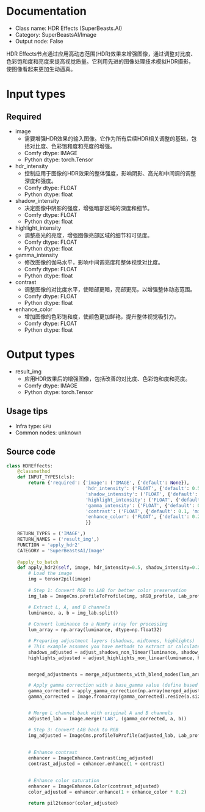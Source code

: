 
# Documentation
- Class name: HDR Effects (SuperBeasts.AI)
- Category: SuperBeastsAI/Image
- Output node: False

HDR Effects节点通过应用高动态范围(HDR)效果来增强图像，通过调整对比度、色彩饱和度和亮度来提高视觉质量。它利用先进的图像处理技术模拟HDR摄影，使图像看起来更加生动逼真。

# Input types
## Required
- image
    - 需要增强HDR效果的输入图像。它作为所有后续HDR相关调整的基础，包括对比度、色彩饱和度和亮度的增强。
    - Comfy dtype: IMAGE
    - Python dtype: torch.Tensor
- hdr_intensity
    - 控制应用于图像的HDR效果的整体强度，影响阴影、高光和中间调的调整深度和强度。
    - Comfy dtype: FLOAT
    - Python dtype: float
- shadow_intensity
    - 决定图像中阴影的强度，增强暗部区域的深度和细节。
    - Comfy dtype: FLOAT
    - Python dtype: float
- highlight_intensity
    - 调整高光的亮度，增强图像亮部区域的细节和可见度。
    - Comfy dtype: FLOAT
    - Python dtype: float
- gamma_intensity
    - 修改图像的伽马水平，影响中间调亮度和整体视觉对比度。
    - Comfy dtype: FLOAT
    - Python dtype: float
- contrast
    - 调整图像的对比度水平，使暗部更暗，亮部更亮，以增强整体动态范围。
    - Comfy dtype: FLOAT
    - Python dtype: float
- enhance_color
    - 增加图像的色彩饱和度，使颜色更加鲜艳，提升整体视觉吸引力。
    - Comfy dtype: FLOAT
    - Python dtype: float

# Output types
- result_img
    - 应用HDR效果后的增强图像，包括改善的对比度、色彩饱和度和亮度。
    - Comfy dtype: IMAGE
    - Python dtype: torch.Tensor


## Usage tips
- Infra type: `GPU`
- Common nodes: unknown


## Source code
```python
class HDREffects:
    @classmethod
    def INPUT_TYPES(cls):
        return {'required': {'image': ('IMAGE', {'default': None}),
                             'hdr_intensity': ('FLOAT', {'default': 0.5, 'min': 0.0, 'max': 5.0, 'step': 0.01}),
                             'shadow_intensity': ('FLOAT', {'default': 0.25, 'min': 0.0, 'max': 1.0, 'step': 0.01}),
                             'highlight_intensity': ('FLOAT', {'default': 0.75, 'min': 0.0, 'max': 1.0, 'step': 0.01}),
                             'gamma_intensity': ('FLOAT', {'default': 0.0, 'min': 0.0, 'max': 1.0, 'step': 0.01}),
                             'contrast': ('FLOAT', {'default': 0.1, 'min': 0.0, 'max': 1.0, 'step': 0.01}),
                             'enhance_color': ('FLOAT', {'default': 0.25, 'min': 0.0, 'max': 1.0, 'step': 0.01})
                             }}

    RETURN_TYPES = ('IMAGE',)
    RETURN_NAMES = ('result_img',)
    FUNCTION = 'apply_hdr2'
    CATEGORY = 'SuperBeastsAI/Image'
    
    @apply_to_batch
    def apply_hdr2(self, image, hdr_intensity=0.5, shadow_intensity=0.25, highlight_intensity=0.75, gamma_intensity=0.25, contrast=0.1, enhance_color=0.25):
        # Load the image
        img = tensor2pil(image)
        
        # Step 1: Convert RGB to LAB for better color preservation
        img_lab = ImageCms.profileToProfile(img, sRGB_profile, Lab_profile, outputMode='LAB')

        # Extract L, A, and B channels
        luminance, a, b = img_lab.split()
        
        # Convert luminance to a NumPy array for processing
        lum_array = np.array(luminance, dtype=np.float32)

        # Preparing adjustment layers (shadows, midtones, highlights)
        # This example assumes you have methods to extract or calculate these adjustments
        shadows_adjusted = adjust_shadows_non_linear(luminance, shadow_intensity)
        highlights_adjusted = adjust_highlights_non_linear(luminance, highlight_intensity)


        merged_adjustments = merge_adjustments_with_blend_modes(lum_array, shadows_adjusted, highlights_adjusted, hdr_intensity, shadow_intensity, highlight_intensity)

        # Apply gamma correction with a base_gamma value (define based on desired effect)
        gamma_corrected = apply_gamma_correction(np.array(merged_adjustments), gamma_intensity)
        gamma_corrected = Image.fromarray(gamma_corrected).resize(a.size)


        # Merge L channel back with original A and B channels
        adjusted_lab = Image.merge('LAB', (gamma_corrected, a, b))

        # Step 3: Convert LAB back to RGB
        img_adjusted = ImageCms.profileToProfile(adjusted_lab, Lab_profile, sRGB_profile, outputMode='RGB')
        
        
        # Enhance contrast
        enhancer = ImageEnhance.Contrast(img_adjusted)
        contrast_adjusted = enhancer.enhance(1 + contrast)

        
        # Enhance color saturation
        enhancer = ImageEnhance.Color(contrast_adjusted)
        color_adjusted = enhancer.enhance(1 + enhance_color * 0.2)
         
        return pil2tensor(color_adjusted)

```
